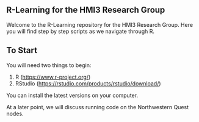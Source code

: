 ## R-Learning for the HMI3 Research Group

Welcome to the R-Learning repository for the HMI3 Research Group. Here you will find step by step scripts as we navigate through R.

## To Start

You will need two things to begin:

1) R (https://www.r-project.org/)
2) RStudio (https://rstudio.com/products/rstudio/download/)

You can install the latest versions on your computer. 

At a later point, we will discuss running code on the Northwestern Quest nodes.

